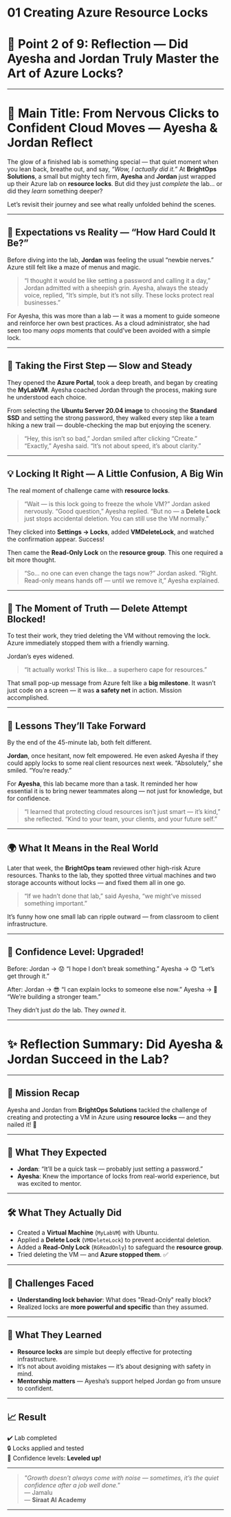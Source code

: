 # 01 Creating Azure Resource Locks

# 🔹 Point 2 of 9: Reflection — Did Ayesha and Jordan Truly Master the Art of Azure Locks?

---

# 🌈 **Main Title: From Nervous Clicks to Confident Cloud Moves — Ayesha & Jordan Reflect**

The glow of a finished lab is something special — that quiet moment when you lean back, breathe out, and say, *“Wow, I actually did it.”*
At **BrightOps Solutions**, a small but mighty tech firm, **Ayesha** and **Jordan** just wrapped up their Azure lab on **resource locks**. But did they just *complete* the lab... or did they *learn* something deeper?

Let’s revisit their journey and see what really unfolded behind the scenes.

---

## 🌱 **Expectations vs Reality — “How Hard Could It Be?”**

Before diving into the lab, **Jordan** was feeling the usual “newbie nerves.” Azure still felt like a maze of menus and magic.

> “I thought it would be like setting a password and calling it a day,” Jordan admitted with a sheepish grin.
> Ayesha, always the steady voice, replied, “It’s simple, but it’s not silly. These locks protect real businesses.”

For Ayesha, this was more than a lab — it was a moment to guide someone and reinforce her own best practices. As a cloud administrator, she had seen too many *oops* moments that could’ve been avoided with a simple lock.

---

## 🧭 **Taking the First Step — Slow and Steady**

They opened the **Azure Portal**, took a deep breath, and began by creating the **MyLabVM**. Ayesha coached Jordan through the process, making sure he understood each choice.

From selecting the **Ubuntu Server 20.04 image** to choosing the **Standard SSD** and setting the strong password, they walked every step like a team hiking a new trail — double-checking the map but enjoying the scenery.

> “Hey, this isn’t so bad,” Jordan smiled after clicking “Create.”
> “Exactly,” Ayesha said. “It’s not about speed, it’s about clarity.”

---

## 💡 **Locking It Right — A Little Confusion, A Big Win**

The real moment of challenge came with **resource locks**.

> “Wait — is this lock going to freeze the whole VM?” Jordan asked nervously.
> “Good question,” Ayesha replied. “But no — a **Delete Lock** just stops accidental deletion. You can still use the VM normally.”

They clicked into **Settings → Locks**, added **VMDeleteLock**, and watched the confirmation appear. Success!

Then came the **Read-Only Lock** on the **resource group**. This one required a bit more thought.

> “So… no one can even change the tags now?” Jordan asked.
> “Right. Read-only means hands off — until we remove it,” Ayesha explained.

---

## 🎉 **The Moment of Truth — Delete Attempt Blocked!**

To test their work, they tried deleting the VM without removing the lock. Azure immediately stopped them with a friendly warning.

Jordan’s eyes widened.

> “It actually works! This is like... a superhero cape for resources.”

That small pop-up message from Azure felt like a **big milestone**. It wasn’t just code on a screen — it was **a safety net** in action. Mission accomplished.

---

## 📘 **Lessons They’ll Take Forward**

By the end of the 45-minute lab, both felt different.

**Jordan**, once hesitant, now felt empowered. He even asked Ayesha if they could apply locks to some real client resources next week. “Absolutely,” she smiled. “You’re ready.”

For **Ayesha**, this lab became more than a task. It reminded her how essential it is to bring newer teammates along — not just for knowledge, but for confidence.

> “I learned that protecting cloud resources isn’t just smart — it’s kind,” she reflected.
> “Kind to your team, your clients, and your future self.”

---

## 🌍 **What It Means in the Real World**

Later that week, the **BrightOps team** reviewed other high-risk Azure resources. Thanks to the lab, they spotted three virtual machines and two storage accounts without locks — and fixed them all in one go.

> “If we hadn’t done that lab,” said Ayesha, “we might’ve missed something important.”

It’s funny how one small lab can ripple outward — from classroom to client infrastructure.

---

## 🌟 **Confidence Level: Upgraded!**

Before:
Jordan → 😟 “I hope I don’t break something.”
Ayesha → 😊 “Let’s get through it.”

After:
Jordan → 😎 “I can explain locks to someone else now.”
Ayesha → 💪 “We’re building a stronger team.”

They didn’t just *do* the lab. They *owned* it.

---
# ✨ Reflection Summary: Did Ayesha & Jordan Succeed in the Lab?

---

## 🎯 **Mission Recap**
Ayesha and Jordan from **BrightOps Solutions** tackled the challenge of creating and protecting a VM in Azure using **resource locks** — and they nailed it! 💪

---

## 🧠 **What They Expected**
- **Jordan**: “It’ll be a quick task — probably just setting a password.”
- **Ayesha**: Knew the importance of locks from real-world experience, but was excited to mentor.

---

## 🛠️ **What They Actually Did**
- Created a **Virtual Machine** (`MyLabVM`) with Ubuntu.
- Applied a **Delete Lock** (`VMDeleteLock`) to prevent accidental deletion.
- Added a **Read-Only Lock** (`RGReadOnly`) to safeguard the **resource group**.
- Tried deleting the VM — and **Azure stopped them**. ✅

---

## 🚧 **Challenges Faced**
- **Understanding lock behavior**: What does "Read-Only" really block?
- Realized locks are **more powerful and specific** than they assumed.

---

## 🌱 **What They Learned**
- **Resource locks** are simple but deeply effective for protecting infrastructure.
- It’s not about avoiding mistakes — it’s about designing with safety in mind.
- **Mentorship matters** — Ayesha’s support helped Jordan go from unsure to confident.

---

## 📈 **Result**
✔️ Lab completed  
🔒 Locks applied and tested  
🌟 Confidence levels: **Leveled up!**

---

> _"Growth doesn’t always come with noise — sometimes, it’s the quiet confidence after a job well done."_  
> — Jamalu  
> — **Siraat AI Academy**

---


